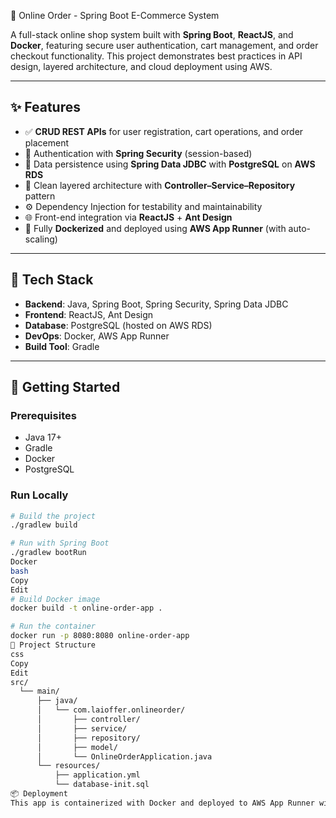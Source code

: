 🛒 Online Order - Spring Boot E-Commerce System

A full-stack online shop system built with **Spring Boot**, **ReactJS**, and **Docker**, featuring secure user authentication, cart management, and order checkout functionality. This project demonstrates best practices in API design, layered architecture, and cloud deployment using AWS.

---

## ✨ Features

- ✅ **CRUD REST APIs** for user registration, cart operations, and order placement  
- 🔐 Authentication with **Spring Security** (session-based)  
- 💾 Data persistence using **Spring Data JDBC** with **PostgreSQL** on **AWS RDS**  
- 🧱 Clean layered architecture with **Controller–Service–Repository** pattern  
- ⚙️ Dependency Injection for testability and maintainability  
- 🌐 Front-end integration via **ReactJS** + **Ant Design**  
- 🐳 Fully **Dockerized** and deployed using **AWS App Runner** (with auto-scaling)

---

## 🧱 Tech Stack

- **Backend**: Java, Spring Boot, Spring Security, Spring Data JDBC  
- **Frontend**: ReactJS, Ant Design  
- **Database**: PostgreSQL (hosted on AWS RDS)  
- **DevOps**: Docker, AWS App Runner  
- **Build Tool**: Gradle

---

## 🚀 Getting Started

### Prerequisites
- Java 17+
- Gradle
- Docker
- PostgreSQL

### Run Locally

```bash
# Build the project
./gradlew build

# Run with Spring Boot
./gradlew bootRun
Docker
bash
Copy
Edit
# Build Docker image
docker build -t online-order-app .

# Run the container
docker run -p 8080:8080 online-order-app
📁 Project Structure
css
Copy
Edit
src/
  └── main/
      ├── java/
      │   └── com.laioffer.onlineorder/
      │       ├── controller/
      │       ├── service/
      │       ├── repository/
      │       ├── model/
      │       └── OnlineOrderApplication.java
      └── resources/
          ├── application.yml
          └── database-init.sql
📦 Deployment
This app is containerized with Docker and deployed to AWS App Runner with auto-scaling support.
